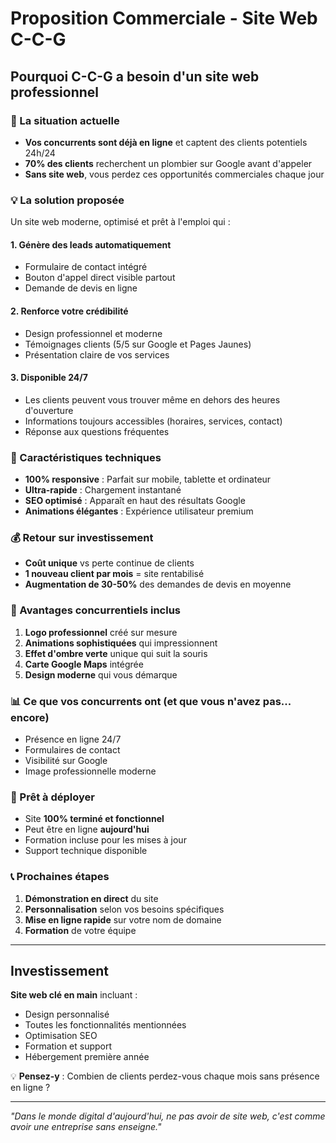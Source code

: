 # Proposition Commerciale - Site Web C-C-G

## Pourquoi C-C-G a besoin d'un site web professionnel

### 🚨 La situation actuelle
- **Vos concurrents sont déjà en ligne** et captent des clients potentiels 24h/24
- **70% des clients** recherchent un plombier sur Google avant d'appeler
- **Sans site web**, vous perdez ces opportunités commerciales chaque jour

### 💡 La solution proposée
Un site web moderne, optimisé et prêt à l'emploi qui :

#### 1. **Génère des leads automatiquement**
- Formulaire de contact intégré
- Bouton d'appel direct visible partout
- Demande de devis en ligne

#### 2. **Renforce votre crédibilité**
- Design professionnel et moderne
- Témoignages clients (5/5 sur Google et Pages Jaunes)
- Présentation claire de vos services

#### 3. **Disponible 24/7**
- Les clients peuvent vous trouver même en dehors des heures d'ouverture
- Informations toujours accessibles (horaires, services, contact)
- Réponse aux questions fréquentes

### 📱 Caractéristiques techniques
- **100% responsive** : Parfait sur mobile, tablette et ordinateur
- **Ultra-rapide** : Chargement instantané
- **SEO optimisé** : Apparaît en haut des résultats Google
- **Animations élégantes** : Expérience utilisateur premium

### 💰 Retour sur investissement
- **Coût unique** vs perte continue de clients
- **1 nouveau client par mois** = site rentabilisé
- **Augmentation de 30-50%** des demandes de devis en moyenne

### 🎯 Avantages concurrentiels inclus
1. **Logo professionnel** créé sur mesure
2. **Animations sophistiquées** qui impressionnent
3. **Effet d'ombre verte** unique qui suit la souris
4. **Carte Google Maps** intégrée
5. **Design moderne** qui vous démarque

### 📊 Ce que vos concurrents ont (et que vous n'avez pas... encore)
- Présence en ligne 24/7
- Formulaires de contact
- Visibilité sur Google
- Image professionnelle moderne

### 🚀 Prêt à déployer
- Site **100% terminé et fonctionnel**
- Peut être en ligne **aujourd'hui**
- Formation incluse pour les mises à jour
- Support technique disponible

### 📞 Prochaines étapes
1. **Démonstration en direct** du site
2. **Personnalisation** selon vos besoins spécifiques
3. **Mise en ligne rapide** sur votre nom de domaine
4. **Formation** de votre équipe

---

## Investissement

**Site web clé en main** incluant :
- Design personnalisé
- Toutes les fonctionnalités mentionnées
- Optimisation SEO
- Formation et support
- Hébergement première année

💡 **Pensez-y** : Combien de clients perdez-vous chaque mois sans présence en ligne ?

---

*"Dans le monde digital d'aujourd'hui, ne pas avoir de site web, c'est comme avoir une entreprise sans enseigne."*